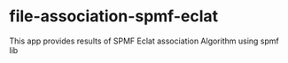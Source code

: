 # file-association-spmf-eclat
This app provides results of SPMF Eclat association Algorithm using spmf lib
